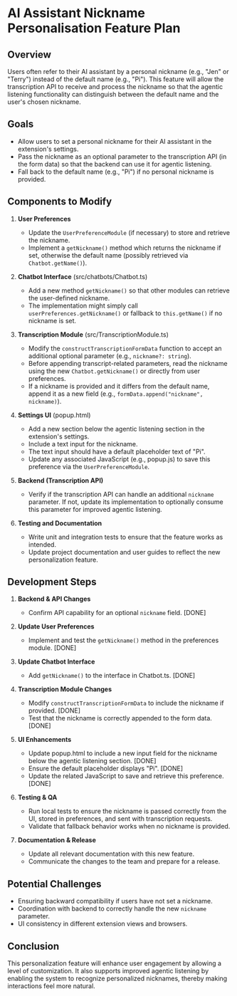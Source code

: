 # AI Assistant Nickname Personalisation Feature Plan

## Overview

Users often refer to their AI assistant by a personal nickname (e.g., "Jen" or "Terry") instead of the default name (e.g., "Pi"). This feature will allow the transcription API to receive and process the nickname so that the agentic listening functionality can distinguish between the default name and the user's chosen nickname.

## Goals

- Allow users to set a personal nickname for their AI assistant in the extension's settings.
- Pass the nickname as an optional parameter to the transcription API (in the form data) so that the backend can use it for agentic listening.
- Fall back to the default name (e.g., "Pi") if no personal nickname is provided.

## Components to Modify

1. **User Preferences**
   - Update the `UserPreferenceModule` (if necessary) to store and retrieve the nickname.
   - Implement a `getNickname()` method which returns the nickname if set, otherwise the default name (possibly retrieved via `Chatbot.getName()`).

2. **Chatbot Interface** (src/chatbots/Chatbot.ts)
   - Add a new method `getNickname()` so that other modules can retrieve the user-defined nickname.
   - The implementation might simply call `userPreferences.getNickname()` or fallback to `this.getName()` if no nickname is set.

3. **Transcription Module** (src/TranscriptionModule.ts)
   - Modify the `constructTranscriptionFormData` function to accept an additional optional parameter (e.g., `nickname?: string`).
   - Before appending transcript-related parameters, read the nickname using the new `Chatbot.getNickname()` or directly from user preferences.
   - If a nickname is provided and it differs from the default name, append it as a new field (e.g., `formData.append("nickname", nickname)`).

4. **Settings UI** (popup.html)
   - Add a new section below the agentic listening section in the extension's settings.
   - Include a text input for the nickname.
   - The text input should have a default placeholder text of "Pi".
   - Update any associated JavaScript (e.g., popup.js) to save this preference via the `UserPreferenceModule`.

5. **Backend (Transcription API)**
   - Verify if the transcription API can handle an additional `nickname` parameter. If not, update its implementation to optionally consume this parameter for improved agentic listening.
   
6. **Testing and Documentation**
   - Write unit and integration tests to ensure that the feature works as intended.
   - Update project documentation and user guides to reflect the new personalization feature.

## Development Steps

1. **Backend & API Changes**
   - Confirm API capability for an optional `nickname` field. [DONE]

2. **Update User Preferences**
   - Implement and test the `getNickname()` method in the preferences module. [DONE]

3. **Update Chatbot Interface**
   - Add `getNickname()` to the interface in Chatbot.ts. [DONE]

4. **Transcription Module Changes**
   - Modify `constructTranscriptionFormData` to include the nickname if provided. [DONE]
   - Test that the nickname is correctly appended to the form data. [DONE]

5. **UI Enhancements**
   - Update popup.html to include a new input field for the nickname below the agentic listening section. [DONE]
   - Ensure the default placeholder displays "Pi". [DONE]
   - Update the related JavaScript to save and retrieve this preference. [DONE]

6. **Testing & QA**
   - Run local tests to ensure the nickname is passed correctly from the UI, stored in preferences, and sent with transcription requests.
   - Validate that fallback behavior works when no nickname is provided.

7. **Documentation & Release**
   - Update all relevant documentation with this new feature.
   - Communicate the changes to the team and prepare for a release.

## Potential Challenges

- Ensuring backward compatibility if users have not set a nickname.
- Coordination with backend to correctly handle the new `nickname` parameter.
- UI consistency in different extension views and browsers.

## Conclusion

This personalization feature will enhance user engagement by allowing a level of customization. It also supports improved agentic listening by enabling the system to recognize personalized nicknames, thereby making interactions feel more natural. 